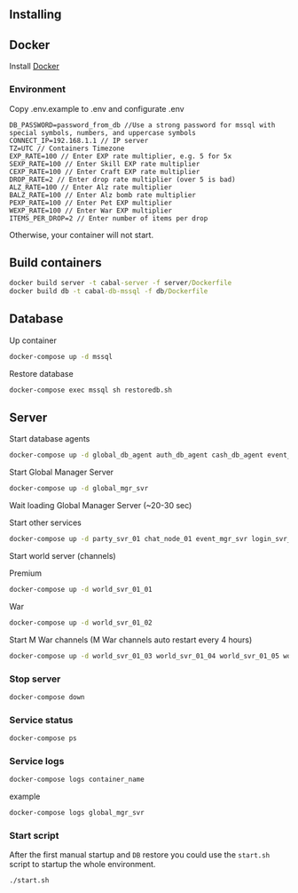 ## Installing

## Docker

Install [Docker](https://www.docker.com/get-started)

### Environment

Copy .env.example to .env and configurate .env

```
DB_PASSWORD=password_from_db //Use a strong password for mssql with special symbols, numbers, and uppercase symbols
CONNECT_IP=192.168.1.1 // IP server
TZ=UTC // Containers Timezone
EXP_RATE=100 // Enter EXP rate multiplier, e.g. 5 for 5x 
SEXP_RATE=100 // Enter Skill EXP rate multiplier
CEXP_RATE=100 // Enter Craft EXP rate multiplier
DROP_RATE=2 // Enter drop rate multiplier (over 5 is bad)
ALZ_RATE=100 // Enter Alz rate multiplier
BALZ_RATE=100 // Enter Alz bomb rate multiplier
PEXP_RATE=100 // Enter Pet EXP multiplier
WEXP_RATE=100 // Enter War EXP multiplier
ITEMS_PER_DROP=2 // Enter number of items per drop
```

Otherwise, your container will not start.

## Build containers
```cmd
docker build server -t cabal-server -f server/Dockerfile
docker build db -t cabal-db-mssql -f db/Dockerfile
```
## Database

Up container
```cmd
docker-compose up -d mssql
```

Restore database
```cmd
docker-compose exec mssql sh restoredb.sh
```
## Server

Start database agents
```cmd
docker-compose up -d global_db_agent auth_db_agent cash_db_agent event_db_agent pc_bang_db_agent db_agent_01 rock_and_roll_its
```
Start Global Manager Server
```cmd
docker-compose up -d global_mgr_svr
```
Wait loading Global Manager Server (~20-30 sec)

Start other services

```cmd
docker-compose up -d party_svr_01 chat_node_01 event_mgr_svr login_svr_01 agent_shop_01
```

Start world server (channels)

Premium
```cmd
docker-compose up -d world_svr_01_01
```
War
```cmd
docker-compose up -d world_svr_01_02
```

Start M War channels (M War channels auto restart every 4 hours)
```cmd
docker-compose up -d world_svr_01_03 world_svr_01_04 world_svr_01_05 world_svr_01_06 world_svr_01_07
```

### Stop server
```cmd
docker-compose down
```

### Service status

```cmd
docker-compose ps
```

### Service logs

```cmd
docker-compose logs container_name
```
example
```cmd
docker-compose logs global_mgr_svr
```

### Start script

After the first manual startup and `DB` restore you could use the `start.sh` script to startup the whole environment.
```cmd
./start.sh
```